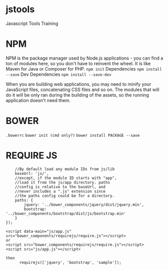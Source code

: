 # jstools
Javascript Tools Training


# NPM

NPM is the package manager used by Node.js applications - you can find a ton of modules here, so you don't have to reinvent the wheel. It is like Maven for Java or Composer for PHP.
```npm init```
Dependencies
```npm install --save```
Dev Dependencies
```npm install --save-dev```

When you are building web applications, you may need to minify your JavaScript files, concatenating CSS files and so on. The modules that will do it will be only ran during the building of the assets, so the running application doesn't need them.

# BOWER

```.bowerrc```
```bower init (cmd only?)```
```bower install PACKAGE --save```


# REQUIRE JS

```requirejs.config({
    //By default load any module IDs from js/lib
    baseUrl: 'js/',
    //except, if the module ID starts with "app",
    //load it from the js/app directory. paths
    //config is relative to the baseUrl, and
    //never includes a ".js" extension since
    //the paths config could be for a directory.
    paths: {
        jquery: '../bower_components/jquery/dist/jquery.min',
        bootstrap: '../bower_components/bootstrap/dist/js/bootstrap.min'
    }
});
```
```
<script data-main="js/app.js" src="bower_components/requirejs/require.js"></script>
or
<script src="bower_components/requirejs/require.js"></script>
<script src="js/app.js"></script>

then
	  requirejs(['jquery', 'bootstrap', 'sample']);
```
